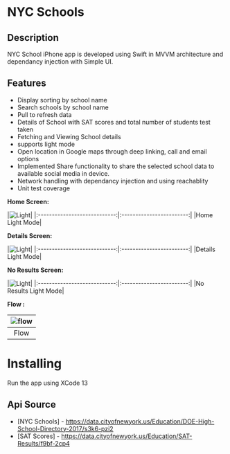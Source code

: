 # NYC Schools

## Description

NYC School iPhone app is developed using Swift in MVVM architecture and dependancy injection with Simple UI.

## Features

* Display sorting by school name
* Search schools by school name
* Pull to refresh data 
* Details of School with SAT scores and total number of students test taken
* Fetching and Viewing School details
* supports light mode
* Open location in Google maps through deep linking, call and email options
* Implemented Share functionality to share the selected school data to available social media in device.
* Network handling with dependancy injection and using reachablity
* Unit test coverage 


**Home Screen:**

|![Light](/schoolList_light.png)|
|:----------------------------:|:------------------------:|
|Home Light Mode|

**Details Screen:**

|![Light](/school_details_light.png)|
|:----------------------------:|:------------------------:|
|Details Light Mode|

**No Results Screen:**

|![Light](/no_details_light.png)|
|:----------------------------:|:------------------------:|
|No Results Light Mode|

**Flow :**

|![flow](/NYCSchool.gif)|
|:----------------------------:|
|Flow| 

# Installing

Run the app using XCode 13

## Api Source

- [NYC Schools] - https://data.cityofnewyork.us/Education/DOE-High-School-Directory-2017/s3k6-pzi2
- [SAT Scores] - https://data.cityofnewyork.us/Education/SAT-Results/f9bf-2cp4


